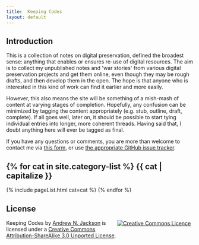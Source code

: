 ```yaml
---
title:  Keeping Codes
layout: default
---
```


Introduction
------------

This is a collection of notes on digital preservation, defined the broadest sense: anything that enables or ensures re-use of digital resources. The aim is to collect my unpublished notes and 'war stories' from various digital preservation projects and get them online, even though they may be rough drafts, and then develop them in the open. The hope is that anyone who is interested in this kind of work can find it earlier and more easily.

However, this also means the site will be something of a mish-mash of content at varying stages of completion. Hopefully, any confusion can be minimized by tagging the content appropriately (e.g. <span class="badge badge-stub">stub</span>, <span class="badge badge-outline">outline</span>, <span class="badge badge-draft">draft</span>, <span class="badge badge-complete">complete</span>). If all goes well, later on, it should be possible to start tying individual entries into longer, more coherent threads. Having said that, I doubt anything here will ever be tagged as <span class="badge badge-final">final</span>.

If you have any questions or comments, you are more than welcome to contact me via [this form][1], or use [the appropriate GitHub issue tracker][2].

{% for cat in site.category-list %}
{{ cat | capitalize }}
---------
{% include pageList.html cat=cat %}
{% endfor %}  <!-- cat -->


License
-------

<span style="float:right; padding: 0.1em 0.5em;">
<a rel="license" href="http://creativecommons.org/licenses/by-sa/3.0/deed.en_GB"><img alt="Creative Commons Licence" style="border-width:0" src="http://i.creativecommons.org/l/by-sa/3.0/80x15.png" /></a>
</span>
<span xmlns:dct="http://purl.org/dc/terms/" property="dct:title">Keeping Codes</span> by <a xmlns:cc="http://creativecommons.org/ns#" href="http://anjackson.github.io/keeping-codes/" property="cc:attributionName" rel="cc:attributionURL">Andrew N. Jackson</a> is licensed under a <a rel="license" href="http://creativecommons.org/licenses/by-sa/3.0/deed.en_GB">Creative Commons Attribution-ShareAlike 3.0 Unported License</a>.

[1]: http://anjackson.net/contact
[2]: https://github.com/anjackson/keeping-codes/issues

